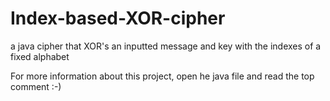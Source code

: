 # Index-based-XOR-cipher
a java cipher that XOR's an inputted message and key with the indexes of a fixed alphabet 

For more information about this project, open he java file and read the top comment :-)
